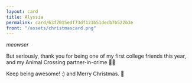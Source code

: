```yaml
---
layout: card
title: Alyssia
permalink: card/63f7015edf73df121b51decb7b522b3e
front: "/assets/christmascard.png" 
---
```


*meowser*

But seriously, thank you for being one of my first college friends this year, and my Animal Crossing partner-in-crime 🙏🏼

Keep being awesome! :) and Merry Christmas. 💙